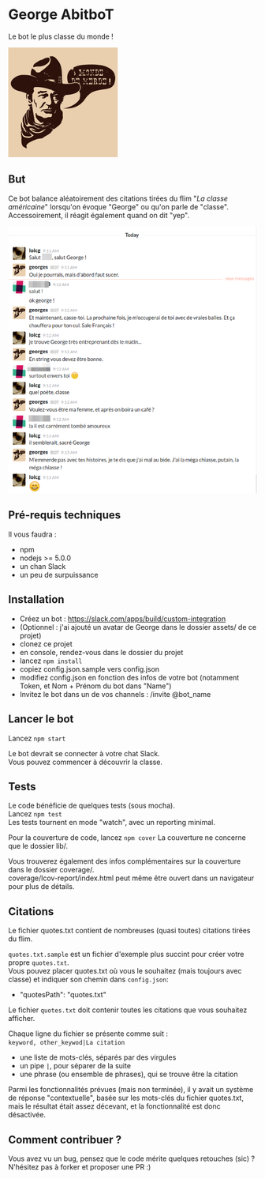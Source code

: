 # George AbitboT

Le bot le plus classe du monde !

![George's portrait](https://github.com/chibani/george_abitbot/raw/master/assets/george.png)

## But

Ce bot balance aléatoirement des citations tirées du flim "_La classe américaine_" lorsqu'on évoque "George" ou qu'on parle de "classe".  
Accessoirement, il réagit également quand on dit "yep".  

![Screenshot](https://github.com/chibani/george_abitbot/raw/master/assets/capture.png)

## Pré-requis techniques

Il vous faudra :
 * npm
 * nodejs >= 5.0.0
 * un chan Slack
 * un peu de surpuissance

## Installation

 * Créez un bot : https://slack.com/apps/build/custom-integration
 * (Optionnel : j'ai ajouté un avatar de George dans le dossier assets/ de ce projet)
 * clonez ce projet
 * en console, rendez-vous dans le dossier du projet
 * lancez `npm install`  
 * copiez config.json.sample vers config.json  
 * modifiez config.json en fonction des infos de votre bot (notamment Token, et Nom + Prénom du bot dans "Name")  
 * Invitez le bot dans un de vos channels : /invite @bot_name 

## Lancer le bot

Lancez ``npm start``

Le bot devrait se connecter à votre chat Slack.  
Vous pouvez commencer à découvrir la classe.  


## Tests

Le code bénéficie de quelques tests (sous mocha).  
Lancez ``npm test``  
Les tests tournent en mode "watch", avec un reporting minimal.

Pour la couverture de code, lancez ``npm cover``
La couverture ne concerne que le dossier lib/.  

Vous trouverez également des infos complémentaires sur la couverture dans le dossier coverage/.  
coverage/lcov-report/index.html peut même être ouvert dans un navigateur pour plus de détails.  

## Citations

Le fichier quotes.txt contient de nombreuses (quasi toutes) citations tirées du flim.

``quotes.txt.sample`` est un fichier d'exemple plus succint pour créer votre propre ``quotes.txt``.  
Vous pouvez placer quotes.txt où vous le souhaitez (mais toujours avec classe) et indiquer son chemin dans ``config.json``:  
 * "quotesPath": "quotes.txt"  

Le fichier ``quotes.txt`` doit contenir toutes les citations que vous souhaitez afficher.  

Chaque ligne du fichier se présente comme suit :  
``keyword, other_keywod|La citation``
 * une liste de mots-clés, séparés par des virgules
 * un pipe ``|``, pour séparer de la suite
 * une phrase (ou ensemble de phrases), qui se trouve être la citation

Parmi les fonctionnalités prévues (mais non terminée), il y avait un système de réponse "contextuelle", basée sur les mots-clés du fichier quotes.txt, mais le résultat était assez décevant, et la fonctionnalité est donc désactivée.

## Comment contribuer ?

Vous avez vu un bug, pensez que le code mérite quelques retouches (sic) ?  
N'hésitez pas à forker et proposer une PR :)  

